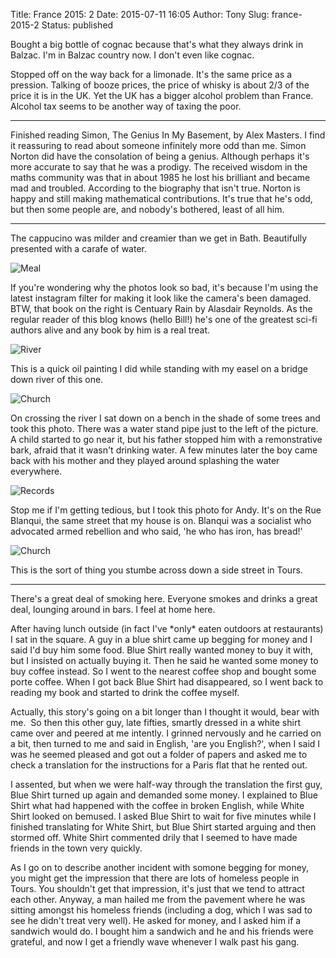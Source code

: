 Title: France 2015: 2
Date: 2015-07-11 16:05
Author: Tony
Slug: france-2015-2
Status: published

Bought a big bottle of cognac because that's what they always drink in Balzac. I'm in Balzac country now. I don't even like cognac.  
  
Stopped off on the way back for a limonade. It's the same price as a pression. Talking of booze prices, the price of whisky is about 2/3 of the price it is in the UK. Yet the UK has a bigger alcohol problem than France. Alcohol tax seems to be another way of taxing the poor.  

------------------------------------------------------------------------

Finished reading Simon, The Genius In My Basement, by Alex Masters. I find it reassuring to read about someone infinitely more odd than me. Simon Norton did have the consolation of being a genius. Although perhaps it's more accurate to say that he was a prodigy. The received wisdom in the maths community was that in about 1985 he lost his brilliant and became mad and troubled. According to the biography that isn't true. Norton is happy and still making mathematical contributions. It's true that he's odd, but then some people are, and nobody's bothered, least of all him.  

------------------------------------------------------------------------

The cappucino was milder and creamier than we get in Bath. Beautifully presented with a carafe of water.  
  
![Meal]({static}/images/2015/IMG_20150711_113038.jpg)

If you're wondering why the photos look so bad, it's because I'm using the latest instagram filter for making it look like the camera's been damaged. BTW, that book on the right is Centuary Rain by Alasdair Reynolds. As the regular reader of this blog knows (hello Bill!) he's one of the greatest sci-fi authors alive and any book by him is a real treat.  
  
![River]({static}/images/2015/IMG_20150711_121817.jpg)

This is a quick oil painting I did while standing with my easel on a bridge down river of this one.  
  
![Church]({static}/images/2015/IMG_20150711_124118.jpg)

On crossing the river I sat down on a bench in the shade of some trees and took this photo. There was a water stand pipe just to the left of the picture. A child started to go near it, but his father stopped him with a remonstrative bark, afraid that it wasn't drinking water. A few minutes later the boy came back with his mother and they played around splashing the water everywhere.  
  
![Records]({static}/images/2015/IMG_20150711_152316.jpg)

Stop me if I'm getting tedious, but I took this photo for Andy. It's on the Rue Blanqui, the same street that my house is on. Blanqui was a socialist who advocated armed rebellion and who said, 'he who has iron, has bread!'  
  
![Church]({static}/images/2015/IMG_20150711_154219.jpg)

This is the sort of thing you stumbe across down a side street in Tours.  
  

------------------------------------------------------------------------
  
There's a great deal of smoking here. Everyone smokes and drinks a great deal, lounging around in bars. I feel at home here.  
  
After having lunch outside (in fact I've \*only\* eaten outdoors at restaurants) I sat in the square. A guy in a blue shirt came up begging for money and I said I'd buy him some food. Blue Shirt really wanted money to buy it with, but I insisted on actually buying it. Then he said he wanted some money to buy coffee instead. So I went to the nearest coffee shop and bought some porte coffee. When I got back Blue Shirt had disappeared, so I went back to reading my book and started to drink the coffee myself.  
  
Actually, this story's going on a bit longer than I thought it would, bear with me.  So then this other guy, late fifties, smartly dressed in a white shirt came over and peered at me intently. I grinned nervously and he carried on a bit, then turned to me and said in English, 'are you English?', when I said I was he seemed pleased and got out a folder of papers and asked me to check a translation for the instructions for a Paris flat that he rented out.  
  
I assented, but when we were half-way through the translation the first guy, Blue Shirt turned up again and demanded some money. I explained to Blue Shirt what had happened with the coffee in broken English, while White Shirt looked on bemused. I asked Blue Shirt to wait for five minutes while I finished translating for White Shirt, but Blue Shirt started arguing and then stormed off. White Shirt commented drily that I seemed to have made friends in the town very quickly.  
  
As I go on to describe another incident with somone begging for money, you might get the impression that there are lots of homeless people in Tours. You shouldn't get that impression, it's just that we tend to attract each other. Anyway, a man hailed me from the pavement where he was sitting amongst his homeless friends (including a dog, which I was sad to see he didn't treat very well). He asked for money, and I asked him if a sandwich would do. I bought him a sandwich and he and his friends were grateful, and now I get a friendly wave whenever I walk past his gang.  

